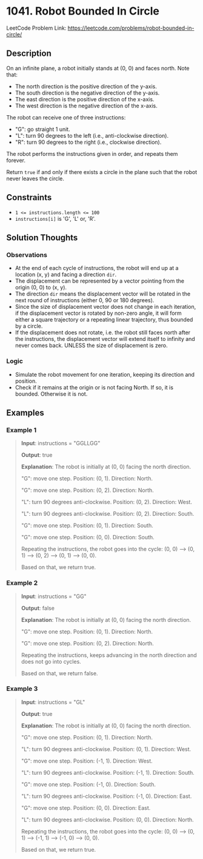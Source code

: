 # 1041. Robot Bounded In Circle

LeetCode Problem Link: <https://leetcode.com/problems/robot-bounded-in-circle/>

## Description

On an infinite plane, a robot initially stands at (0, 0) and faces north. Note that:

- The north direction is the positive direction of the y-axis.
- The south direction is the negative direction of the y-axis.
- The east direction is the positive direction of the x-axis.
- The west direction is the negative direction of the x-axis.

The robot can receive one of three instructions:

- "G": go straight 1 unit.
- "L": turn 90 degrees to the left (i.e., anti-clockwise direction).
- "R": turn 90 degrees to the right (i.e., clockwise direction).

The robot performs the instructions given in order, and repeats them forever.

Return `true` if and only if there exists a circle in the plane such that the robot never leaves the circle.

## Constraints

- `1 <= instructions.length <= 100`
- `instructions[i]` is 'G', 'L' or, 'R'.

## Solution Thoughts

### Observations

- At the end of each cycle of instructions, the robot will end up at a location (x, y) and facing a direction `dir`.
- The displacement can be represented by a vector pointing from the origin (0, 0) to (x, y).
- The direction `dir` means the displacement vector will be rotated in the next round of instructions (either 0, 90 or 180 degrees).
- Since the size of displacement vector does not change in each iteration, if the displacement vector is rotated by non-zero angle, it will form either a square trajectory or a repeating linear trajectory, thus bounded by a circle.
- If the displacement does not rotate, i.e. the robot still faces north after the instructions, the displacement vector will extend itself to infinity and never comes back. UNLESS the size of displacement is zero.

### Logic

- Simulate the robot movement for one iteration, keeping its direction and position.
- Check if it remains at the origin or is not facing North. If so, it is bounded. Otherwise it is not.

## Examples

### Example 1

> **Input**: instructions = "GGLLGG"
>
> **Output**: true
>
> **Explanation**: The robot is initially at (0, 0) facing the north direction.
>
> "G": move one step. Position: (0, 1). Direction: North.
>
> "G": move one step. Position: (0, 2). Direction: North.
>
> "L": turn 90 degrees anti-clockwise. Position: (0, 2). Direction: West.
>
> "L": turn 90 degrees anti-clockwise. Position: (0, 2). Direction: South.
>
> "G": move one step. Position: (0, 1). Direction: South.
>
> "G": move one step. Position: (0, 0). Direction: South.
>
> Repeating the instructions, the robot goes into the cycle: (0, 0) --> (0, 1) --> (0, 2) --> (0, 1) --> (0, 0).
>
> Based on that, we return true.

### Example 2

> **Input**: instructions = "GG"
>
> **Output**: false
>
> **Explanation**: The robot is initially at (0, 0) facing the north direction.
>
> "G": move one step. Position: (0, 1). Direction: North.
>
> "G": move one step. Position: (0, 2). Direction: North.
>
> Repeating the instructions, keeps advancing in the north direction and does not go into cycles.
>
> Based on that, we return false.

### Example 3

> **Input**: instructions = "GL"
>
> **Output**: true
>
> **Explanation**: The robot is initially at (0, 0) facing the north direction.
>
> "G": move one step. Position: (0, 1). Direction: North.
>
> "L": turn 90 degrees anti-clockwise. Position: (0, 1). Direction: West.
>
> "G": move one step. Position: (-1, 1). Direction: West.
>
> "L": turn 90 degrees anti-clockwise. Position: (-1, 1). Direction: South.
>
> "G": move one step. Position: (-1, 0). Direction: South.
>
> "L": turn 90 degrees anti-clockwise. Position: (-1, 0). Direction: East.
>
> "G": move one step. Position: (0, 0). Direction: East.
>
> "L": turn 90 degrees anti-clockwise. Position: (0, 0). Direction: North.
>
> Repeating the instructions, the robot goes into the cycle: (0, 0) --> (0, 1) --> (-1, 1) --> (-1, 0) --> (0, 0).
>
> Based on that, we return true.